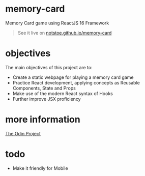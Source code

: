 # memory-card

Memory Card game using ReactJS 16 Framework

> See it live on [notstoe.github.io/memory-card](https://notstoe.github.io/memory-card)

# objectives

The main objectives of this project are to:

- Create a static webpage for playing a memory card game
- Practice React development, applying concepts as Reusable Components, State and Props
- Make use of the modern React syntax of Hooks
- Further improve JSX proficiency

# more information

[The Odin Project](https://www.theodinproject.com/lessons/memory-card)

# todo

- Make it friendly for Mobile
